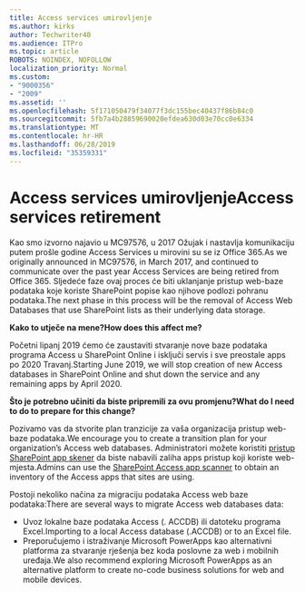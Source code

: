 ```yaml
---
title: Access services umirovljenje
ms.author: kirks
author: Techwriter40
ms.audience: ITPro
ms.topic: article
ROBOTS: NOINDEX, NOFOLLOW
localization_priority: Normal
ms.custom:
- "9000356"
- "2009"
ms.assetid: ''
ms.openlocfilehash: 5f171050479f34077f3dc155bec40437f86b84c0
ms.sourcegitcommit: 5fb7a4b28859690020efdea630d03e70cc0e6334
ms.translationtype: MT
ms.contentlocale: hr-HR
ms.lasthandoff: 06/28/2019
ms.locfileid: "35359331"
---
```

# <a name="access-services-retirement"></a><span data-ttu-id="07e02-102">Access services umirovljenje</span><span class="sxs-lookup"><span data-stu-id="07e02-102">Access services retirement</span></span>

<span data-ttu-id="07e02-103">Kao smo izvorno najavio u MC97576, u 2017 Ožujak i nastavlja komunikaciju putem prošle godine Access Services u mirovini su se iz Office 365.</span><span class="sxs-lookup"><span data-stu-id="07e02-103">As we originally announced in MC97576, in March 2017, and continued to communicate over the past year Access Services are being retired from Office 365.</span></span> <span data-ttu-id="07e02-104">Sljedeće faze ovaj proces će biti uklanjanje pristup web-baze podataka koje koriste SharePoint popise kao njihove podlozi pohranu podataka.</span><span class="sxs-lookup"><span data-stu-id="07e02-104">The next phase in this process will be the removal of Access Web Databases that use SharePoint lists as their underlying data storage.</span></span>

<span data-ttu-id="07e02-105">**Kako to utječe na mene?**</span><span class="sxs-lookup"><span data-stu-id="07e02-105">**How does this affect me?**</span></span>

<span data-ttu-id="07e02-106">Početni lipanj 2019 ćemo će zaustaviti stvaranje nove baze podataka programa Access u SharePoint Online i isključi servis i sve preostale apps po 2020 Travanj.</span><span class="sxs-lookup"><span data-stu-id="07e02-106">Starting June 2019, we will stop creation of new Access databases in SharePoint Online and shut down the service and any remaining apps by April 2020.</span></span>

<span data-ttu-id="07e02-107">**Što je potrebno učiniti da biste pripremili za ovu promjenu?**</span><span class="sxs-lookup"><span data-stu-id="07e02-107">**What do I need to do to prepare for this change?**</span></span>

<span data-ttu-id="07e02-108">Pozivamo vas da stvorite plan tranzicije za vaša organizacija pristup web-baze podataka.</span><span class="sxs-lookup"><span data-stu-id="07e02-108">We encourage you to create a transition plan for your organization’s Access web databases.</span></span> <span data-ttu-id="07e02-109">Administratori možete koristiti [pristup SharePoint app skener](https://github.com/SharePoint/PnP-Tools/tree/master/Solutions/SharePoint.AccessApp.Scanner) da biste nabavili zaliha apps pristup koji koriste web-mjesta.</span><span class="sxs-lookup"><span data-stu-id="07e02-109">Admins can use the [SharePoint Access app scanner](https://github.com/SharePoint/PnP-Tools/tree/master/Solutions/SharePoint.AccessApp.Scanner) to obtain an inventory of the Access apps that sites are using.</span></span>

<span data-ttu-id="07e02-110">Postoji nekoliko načina za migraciju podataka Access web baze podataka:</span><span class="sxs-lookup"><span data-stu-id="07e02-110">There are several ways to migrate Access web databases data:</span></span>

- <span data-ttu-id="07e02-111">Uvoz lokalne baze podataka Access (. ACCDB) ili datoteku programa Excel.</span><span class="sxs-lookup"><span data-stu-id="07e02-111">Importing to a local Access database (.ACCDB) or to an Excel file.</span></span>
- <span data-ttu-id="07e02-112">Preporučujemo i istraživanje Microsoft PowerApps kao alternativni platforma za stvaranje rješenja bez koda poslovne za web i mobilnih uređaja.</span><span class="sxs-lookup"><span data-stu-id="07e02-112">We also recommend exploring Microsoft PowerApps as an alternative platform to create no-code business solutions for web and mobile devices.</span></span>